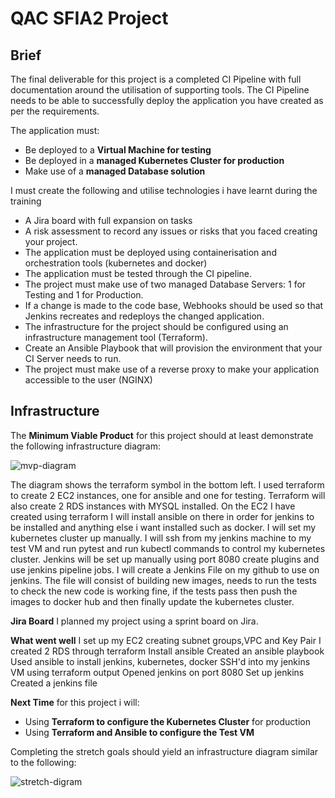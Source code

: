 # QAC SFIA2 Project

## Brief

The final deliverable for this project is a completed CI Pipeline with full documentation around the utilisation of supporting tools.
The CI Pipeline needs to be able to successfully deploy the application you have created as per the requirements.

The application must:

- Be deployed to a **Virtual Machine for testing**
- Be deployed in a **managed Kubernetes Cluster for production**
- Make use of a **managed Database solution**

I must create the following and utilise technologies i have learnt during the training

- A Jira board with full expansion on tasks 
- A risk assessment to record any issues or risks that you faced creating your project.
- The application must be deployed using containerisation and orchestration tools (kubernetes and docker)
- The application must be tested through the CI pipeline.
- The project must make use of two managed Database Servers: 1 for Testing and 1 for Production.
- If a change is made to the code base, Webhooks should be used so that Jenkins recreates and redeploys the changed application.
- The infrastructure for the project should be configured using an infrastructure management tool (Terraform).
- Create an Ansible Playbook that will provision the environment that your CI Server needs to run.
- The project must make use of a reverse proxy to make your application accessible to the user (NGINX)

## Infrastructure

The **Minimum Viable Product** for this project should at least demonstrate the following infrastructure diagram:

![mvp-diagram](https://i.imgur.com/i5qfOas.png)

The diagram shows the terraform symbol in the bottom left. I used terraform to create 2 EC2 instances, one for ansible and one for testing. Terraform will also create 2 RDS instances with MYSQL installed. On the EC2 I have created using terraform I will install ansible on there in order for jenkins to be installed and anything else i want installed such as docker. I will set my kubernetes cluster up manually. I will ssh from my jenkins machine to my test VM and run pytest and run kubectl commands to control my kubernetes cluster. Jenkins will be set up manually using port 8080 create plugins and use jenkins pipeline jobs. I will create a Jenkins File on my github to use on jenkins. The file will consist of building new images, needs to run the tests to check the new code is working fine, if the tests pass then push the images to docker hub and then finally update the kubernetes cluster. 

**Jira Board** 
I planned my project using a sprint board on Jira. 

**What went well** 
I set up my EC2 creating subnet groups,VPC and Key Pair
I created 2 RDS through terraform
Install ansible 
Created an ansible playbook
Used ansible to install jenkins, kubernetes, docker
SSH'd into my jenkins VM using terraform output
Opened jenkins on port 8080
Set up jenkins 
Created a jenkins file


**Next Time** for this project i will:

- Using **Terraform to configure the Kubernetes Cluster** for production 
- Using **Terraform and Ansible to configure the Test VM**

Completing the stretch goals should yield an infrastructure diagram similar to the following:

![stretch-digram](https://i.imgur.com/Q5zljVl.png)

